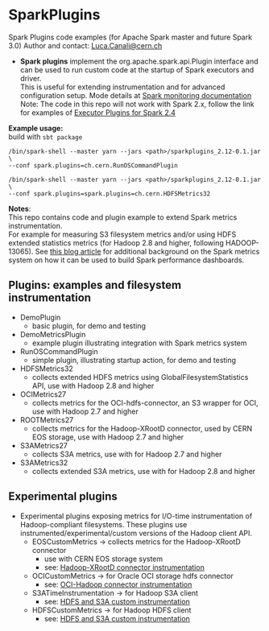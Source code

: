 # SparkPlugins
Spark Plugins code examples (for Apache Spark master and future Spark 3.0)
Author and contact: Luca.Canali@cern.ch 

- **Spark plugins** implement the org.apache.spark.api.Plugin interface and can be
used to run custom code at the startup of Spark executors and driver.  
This is useful for extending instrumentation and for advanced configuration setup.
Mode details at [Spark monitoring documentation](https://github.com/apache/spark/blob/master/docs/monitoring.md#advanced-instrumentation)  
Note: The code in this repo will not work with Spark 2.x,
follow the link for examples of [Executor Plugins for Spark 2.4](https://github.com/cerndb/SparkExecutorPlugins2.4)

**Example usage:**  
  build with `sbt package`
  ```
  /bin/spark-shell --master yarn --jars <path>/sparkplugins_2.12-0.1.jar \
  --conf spark.plugins=ch.cern.RunOSCommandPlugin 
  ```

  ```
  /bin/spark-shell --master yarn --jars <path>/sparkplugins_2.12-0.1.jar \
  --conf spark.plugins=spark.plugins=ch.cern.HDFSMetrics32 
  ```

**Notes**:  
This repo contains code and plugin example to extend Spark metrics instrumentation.   
For example for measuring S3 filesystem metrics and/or using HDFS extended statistics metrics 
(for Hadoop 2.8 and higher, following HADOOP-13065).
See [this blog article](https://db-blog.web.cern.ch/blog/luca-canali/2019-02-performance-dashboard-apache-spark)
for additional background on the Spark metrics system on how it can be used to build
Spark performance dashboards.

## Plugins: examples and filesystem instrumentation 
  - DemoPlugin
     - basic plugin, for demo and testing
  - DemoMetricsPlugin
    - example plugin illustrating integration with Spark metrics system 
  - RunOSCommandPlugin
     - simple plugin, illustrating startup action, for demo and testing
  - HDFSMetrics32
    - collects extended HDFS metrics using GlobalFilesystemStatistics API, use with Hadoop 2.8 and higher
  - OCIMetrics27
    - collects metrics for the OCI-hdfs-connector, an S3 wrapper for OCI, use with Hadoop 2.7 and higher 
  - ROOTMetrics27
    - collects metrics for the Hadoop-XRootD connector, used by CERN EOS storage, use with Hadoop 2.7 and higher 
  - S3AMetrics27 
     - collects S3A metrics, use with for Hadoop 2.7 and higher 
  - S3AMetrics32
     - collects extended S3A metrics, use with for Hadoop 2.8 and higher 

## Experimental plugins
- Experimental plugins exposing metrics for I/O-time instrumentation of Hadoop-compliant filesystems.
  These plugins use instrumented/experimental/custom versions of the Hadoop client API.  
  - EOSCustomMetrics -> collects metrics for the Hadoop-XRootD connector 
    - use with CERN EOS storage system
    - see: [Hadoop-XRootD connector instrumentation](https://github.com/cerndb/hadoop-xrootd/blob/master/src/main/java/ch/cern/eos/XRootDInstrumentation.java) 
  - OCICustomMetrics -> for Oracle OCI storage hdfs connector
    - see: [OCI-Hadoop connector instrumentation](https://github.com/LucaCanali/oci-hdfs-connector/blob/BMCInstrumentation/hdfs-connector/src/main/java/com/oracle/bmc/hdfs/store)
  - S3ATimeInstrumentation -> for Hadoop S3A client
    - see: [HDFS and S3A custom instrumentation](https://github.com/LucaCanali/hadoop/tree/s3aAndHDFSTimeInstrumentation)  
  - HDFSCustomMetrics -> for Hadoop HDFS client
    - see: [HDFS and S3A custom instrumentation](https://github.com/LucaCanali/hadoop/tree/s3aAndHDFSTimeInstrumentation)  
